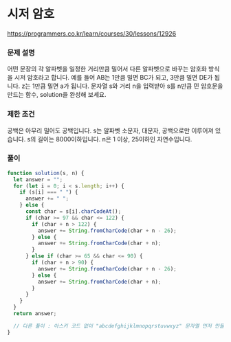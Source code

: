 # 시저 암호

https://programmers.co.kr/learn/courses/30/lessons/12926

### 문제 설명

어떤 문장의 각 알파벳을 일정한 거리만큼 밀어서 다른 알파벳으로 바꾸는 암호화 방식을 시저 암호라고 합니다. 예를 들어 AB는 1만큼 밀면 BC가 되고, 3만큼 밀면 DE가 됩니다. z는 1만큼 밀면 a가 됩니다. 문자열 s와 거리 n을 입력받아 s를 n만큼 민 암호문을 만드는 함수, solution을 완성해 보세요.

### 제한 조건

공백은 아무리 밀어도 공백입니다.
s는 알파벳 소문자, 대문자, 공백으로만 이루어져 있습니다.
s의 길이는 8000이하입니다.
n은 1 이상, 25이하인 자연수입니다.

### 풀이

```js
function solution(s, n) {
  let answer = "";
  for (let i = 0; i < s.length; i++) {
    if (s[i] === " ") {
      answer += " ";
    } else {
      const char = s[i].charCodeAt();
      if (char >= 97 && char <= 122) {
        if (char + n > 122) {
          answer += String.fromCharCode(char + n - 26);
        } else {
          answer += String.fromCharCode(char + n);
        }
      } else if (char >= 65 && char <= 90) {
        if (char + n > 90) {
          answer += String.fromCharCode(char + n - 26);
        } else {
          answer += String.fromCharCode(char + n);
        }
      }
    }
  }
  return answer;

  // 다른 풀이 : 아스키 코드 없이 "abcdefghijklmnopqrstuvwxyz" 문자열 먼저 만들어서 치환하는 방법도 있음
}
```
